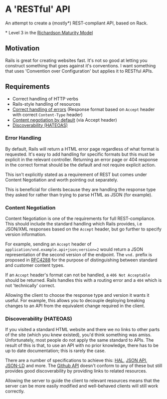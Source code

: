 # A 'RESTful' API

An attempt to create a (mostly\*) REST-compliant API, based on Rack.

\* Level 3 in the [Richardson Maturity Model](http://martinfowler.com/articles/richardsonMaturityModel.html)

## Motivation

Rails is great for creating websites fast. It's not so good at letting you
construct something that goes against it's conventions. I want something that
uses 'Convention over Configuration' but applies it to RESTful APIs.

## Requirements

- Correct handling of HTTP verbs
- Rails-style handling of resources
- [Correct handling of errors](#error-handling) (Response format based on
  `Accept` header with correct `Content-Type` header)
- [Content negotiation by default](#content-negotiation) (via Accept header)
- [Discoverability (HATEOAS)](#hateoas)

### <a name='error-handling'></a>Error Handling

By default, Rails will return a HTML error page regardless of what format is
requested. It's easy to add handling for specific formats but this must be
explicit in the relevant controller. Returning an error page or 404 response in
the correct format should be the default and not require explicit action.

This isn't explicitly stated as a requirement of REST but comes under Content
Negotiation and worth pointing out separately.

This is beneficial for clients because they are handling the response type they
asked for rather than trying to parse HTML as JSON (for example).

### <a name='content-negotiation'></a>Content Negotiation

Content Negotiation is one of the requirements for full REST-compliance. This
should include the standard handling which Rails provides, i.e JSON/XML
responses based on the `Accept` header, but go further to specify version
information.

For example, sending an `Accept` header of `application/vnd.example.api+json;version=2`
would return a JSON representation of the second version of the endpoint.
The `vnd.` prefix is proposed in [RFC4288](https://tools.ietf.org/html/rfc4288#section-3.2)
for the purpose of distinguishing between standard and customer content types.

If an `Accept` header's format can not be handled, a `406 Not Acceptable` should
be returned. Rails handles this with a routing error and a `404` which is not
'technically' correct.

Allowing the client to choose the response type and version it wants it useful.
For example, this allows you to decouple deploying breaking changes to an API
from the equivalent change required in the client.

### <a name='hateoas'></a>Discoverability (HATEOAS)

If you visited a standard HTML website and there we no links to other parts of
the site (which you knew existed), you'd think something was amiss.
Unfortunately, most people do not apply the same standard to APIs. The result of
this is that, to use an API with no prior knowledge, there has to be up to date
documentation; this is rarely the case.

There are a number of specifications to achieve this:
[HAL](http://stateless.co/hal_specification.html),
[JSON API](http://jsonapi.org/), [JSON-LD](http://json-ld.org/) and
more. The [Github API](https://developer.github.com/v3/) doesn't conform to any
of these but still provides good discoverability by providing links to related
resources.

Allowing the server to guide the client to relevant resources means that the
server can be more easily modified and well-behaved clients will still work
correctly.

